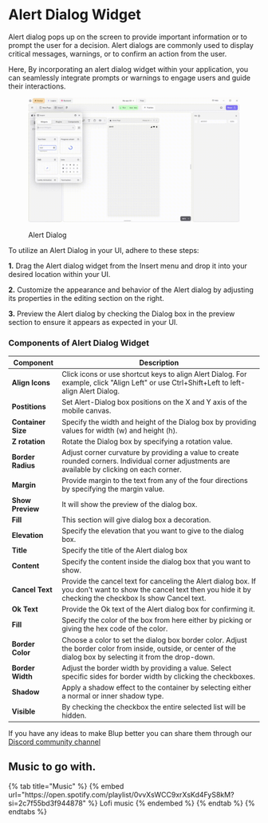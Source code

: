 # Alert Dialog Widget

Alert dialog pops up on the screen to provide important information or to prompt the user for a decision. Alert dialogs are commonly used to display critical messages, warnings, or to confirm an action from the user.

Here, By incorporating an alert dialog widget within your application, you can seamlessly integrate prompts or warnings to engage users and guide their interactions.

<figure><img src="../../../.gitbook/assets/alert-dialog.gif" alt="Alert Dialog"><figcaption><p>Alert Dialog</p></figcaption></figure>

To utilize an Alert Dialog in your UI, adhere to these steps:

**1.** Drag the Alert dialog widget from the Insert menu and drop it into your desired location within your UI.

**2.** Customize the appearance and behavior of the Alert dialog by adjusting its properties in the editing section on the right.

**3.** Preview the Alert dialog by checking the Dialog box in the preview section to ensure it appears as expected in your UI.

### Components of Alert Dialog Widget

<table>
  <thead>
    <tr>
      <th>Component</th>
      <th>Description</th>
    </tr>
  </thead>
  <tbody>
    <tr>
      <td><strong>Align Icons</strong></td>
      <td>Click icons or use shortcut keys to align Alert Dialog. For example, click "Align Left" or use Ctrl+Shift+Left to left-align Alert Dialog.</td>
    </tr>
    <tr>
      <td><strong>Postitions</strong></td>
      <td>Set Alert-Dialog box positions on the X and Y axis of the mobile canvas.</td>
    </tr> 
    <tr>
      <td><strong>Container Size</strong></td>
      <td>Specify the width and height of the Dialog box by providing values for width (w) and height (h).</td>
    </tr> 
    <tr>
      <td><strong>Z rotation</strong></td>
      <td>Rotate the Dialog box by specifying a rotation value.</td>
    </tr>
     <tr>
      <td><strong>Border Radius</strong></td>
      <td>Adjust corner curvature by providing a value to create rounded corners. Individual corner adjustments are available by clicking on each corner.</td>
    </tr>
    <tr>
      <td><strong>Margin</strong></td>
      <td>Provide margin to the text from any of the four directions by specifying the margin value.</td>
    </tr>
    <tr>
      <td><strong>Show Preview</strong></td>
      <td>It will show the preview of the dialog box.</td>
    </tr><tr>
      <td><strong>Fill</strong></td>
      <td>This section will give dialog box a decoration.</td>
    </tr>
    <tr>
      <td><strong>Elevation</strong></td>
      <td>Specify the elevation that you want to give to the dialog box.</td>
    </tr>
    <tr>
      <td><strong>Title</strong></td>
      <td>Specify the title of the Alert dialog box</td>
    </tr><tr>
      <td><strong>Content</strong></td>
      <td>Specify the content inside the dialog box that you want to show.</td>
    </tr>
    <tr>
      <td><strong>Cancel Text</strong></td>
      <td>Provide the cancel text for canceling the Alert dialog box. If you don't want to show the cancel text then you hide it by checking the checkbox Is show Cancel text.</td>
    </tr>
     <tr>
      <td><strong>Ok Text</strong></td>
      <td>Provide the Ok text of the Alert dialog box for confirming it. </td>
    </tr><tr>
      <td><strong>Fill</strong></td>
      <td>Specify the color of the box from here either by picking or giving the hex code of the color.</td>
    </tr>
   <tr>
      <td><strong>Border Color</strong></td>
      <td>Choose a color to set the dialog box border color. Adjust the border color from inside, outside, or center of the dialog box by selecting it from the drop-down.</td>
    </tr>
    <tr>
      <td><strong>Border Width</strong></td>
      <td>Adjust the border width by providing a value. Select specific sides for border width by clicking the checkboxes.</td>
    </tr>
     <tr>
      <td><strong>Shadow</strong></td>
      <td>Apply a shadow effect to the container by selecting either a normal or inner shadow type.</td>
    </tr>
    <tr>
      <td><strong>Visible</strong></td>
      <td>By checking the checkbox the entire selected list will be hidden.</td>
    </tr>
  </tbody>
</table>

If you have any ideas to make Blup better you can share them through our [Discord community channel ](https://discord.com/channels/940632966093234176/965313562425823303)

## Music to go with.
 
<div class="container">
  {% tab title="Music" %}
  {% embed url="https://open.spotify.com/playlist/0vvXsWCC9xrXsKd4FyS8kM?si=2c7f55bd3f944878" %}
  Lofi music
  {% endembed %}
  {% endtab %}
  {% endtabs %}
</div>